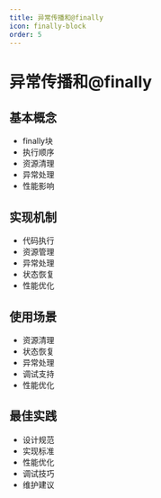 ```yaml
---
title: 异常传播和@finally
icon: finally-block
order: 5
---
```


# 异常传播和@finally

## 基本概念
- finally块
- 执行顺序
- 资源清理
- 异常处理
- 性能影响

## 实现机制
- 代码执行
- 资源管理
- 异常处理
- 状态恢复
- 性能优化

## 使用场景
- 资源清理
- 状态恢复
- 异常处理
- 调试支持
- 性能优化

## 最佳实践
- 设计规范
- 实现标准
- 性能优化
- 调试技巧
- 维护建议
